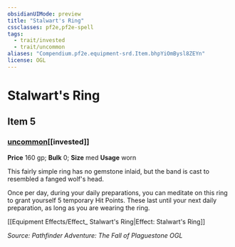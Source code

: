 ```yaml
---
obsidianUIMode: preview
title: "Stalwart's Ring"
cssclasses: pf2e,pf2e-spell
tags:
  - trait/invested
  - trait/uncommon
aliases: "Compendium.pf2e.equipment-srd.Item.bhpYiOmBysl8ZEYn"
license: OGL
---
```

# Stalwart's Ring
## Item 5
### [uncommon](uncommon "Uncommon Rarity Trait")[[invested]]


**Price** 160 gp; 
**Bulk** 0; **Size** med
**Usage** worn

This fairly simple ring has no gemstone inlaid, but the band is cast to resembled a fanged wolf's head.

Once per day, during your daily preparations, you can meditate on this ring to grant yourself 5 temporary Hit Points. These last until your next daily preparation, as long as you are wearing the ring.

[[Equipment Effects/Effect_ Stalwart's Ring|Effect: Stalwart's Ring]]

*Source: Pathfinder Adventure: The Fall of Plaguestone*
*OGL*